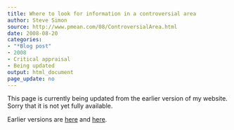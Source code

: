 ```yaml
---
title: Where to look for information in a controversial area
author: Steve Simon
source: http://www.pmean.com/08/ControversialArea.html
date: 2008-08-20
categories:
- "*Blog post"
- 2008
- Critical appraisal
- Being updated
output: html_document
page_update: no
---
```


This page is currently being updated from the earlier version of my website. Sorry that it is not yet fully available.

<!---More--->


Earlier versions are [here][sim1] and [here][sim2].

[sim1]: http://www.pmean.com/08/ControversialArea.html
[sim2]: http://new.pmean.com/controversial-area/
